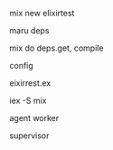 mix new elixirtest

maru deps

mix do deps.get, compile

config

eixirrest.ex

iex -S mix

agent worker

supervisor
